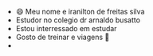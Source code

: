 - 😄 Meu nome e iranilton de freitas silva
- Estudor no colegio dr arnaldo busatto
- Estou interressado em estudar
- Gosto de treinar e viagens 🌱
- 
